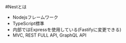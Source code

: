 #Nestとは

- Nodejsフレームワーク
- TypeScript標準
- 内部ではExpressを使用している(Fastifyに変更できる)
- MVC, REST FULL API, GraphQL API

